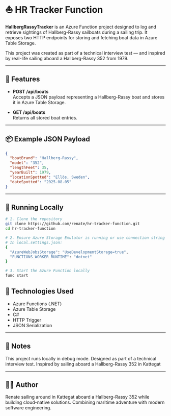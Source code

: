 # ⛵ HR Tracker Function

**HallbergRassyTracker** is an Azure Function project designed to log and retrieve sightings of Hallberg-Rassy sailboats during a sailing trip. It exposes two HTTP endpoints for storing and fetching boat data in Azure Table Storage.

This project was created as part of a technical interview test — and inspired by real-life sailing aboard a Hallberg-Rassy 352 from 1979.

---

## 🚀 Features

- **POST /api/boats**  
  Accepts a JSON payload representing a Hallberg-Rassy boat and stores it in Azure Table Storage.

- **GET /api/boats**  
  Returns all stored boat entries.

---

## 📦 Example JSON Payload

```json
{
  "boatBrand": "Hallberg-Rassy",
  "model": "352",
  "lengthFeet": 35,
  "yearBuilt": 1979,
  "locationSpotted": "Ellös, Sweden",
  "dateSpotted": "2025-08-05"
}
```

---

## 🧪 Running Locally

```bash
# 1. Clone the repository
git clone https://github.com/renate/hr-tracker-function.git
cd hr-tracker-function

# 2. Ensure Azure Storage Emulator is running or use connection string
# In local.settings.json:
{
  "AzureWebJobsStorage": "UseDevelopmentStorage=true",
  "FUNCTIONS_WORKER_RUNTIME": "dotnet"
}

# 3. Start the Azure Function locally
func start
```

## 🧭 Technologies Used
- Azure Functions (.NET)
- Azure Table Storage
- C#
- HTTP Trigger
- JSON Serialization

---
## 📌 Notes
This project runs locally in debug mode.
Designed as part of a technical interview test.
Inspired by sailing aboard a Hallberg-Rassy 352 in Kattegat

---
## 👩‍💻 Author
Renate sailing around in Kattegat aboard a Hallberg-Rassy 352 while building cloud-native solutions. Combining maritime adventure with modern software engineering.

